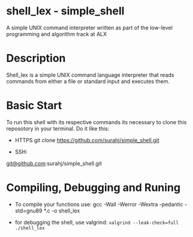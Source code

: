 # shell_lex - simple_shell
A simple UNIX command interpreter written as part of the low-level programming and algorithm track at ALX

# Description
Shell_lex is a simple UNIX command language interpreter that reads commands from either a file or standard input and executes them.

# Basic Start
To run this shell with its respective commands its necessary to clone this reposotory in your terminal. Do it like this:

- HTTPS
git clone https://github.com/surahj/simple_shell.git

- SSH:

git@github.com:surahj/simple_shell.git

# Compiling, Debugging and Runing

- To compile your functions use:
gcc -Wall -Werror -Wextra -pedantic -std=gnu89 *.c -o shell_lex

- for debugging the shell, use valgrind:
```valgrind --leak-check=full ./shell_lex```


